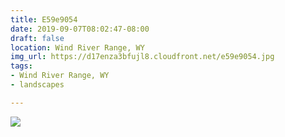 ```yaml
---
title: E59e9054
date: 2019-09-07T08:02:47-08:00
draft: false
location: Wind River Range, WY
img_url: https://d17enza3bfujl8.cloudfront.net/e59e9054.jpg
tags:
- Wind River Range, WY
- landscapes

---
```


![](https://d17enza3bfujl8.cloudfront.net/e59e9054.jpg)
